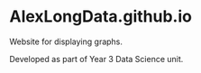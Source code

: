 # AlexLongData.github.io

Website for displaying graphs.

Developed as part of Year 3 Data Science unit.

